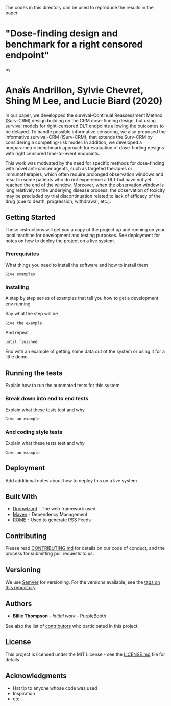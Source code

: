 The codes in this directory can be used to reproduce the results in the paper

# "Dose-finding design and benchmark for a right censored endpoint"
by
# Anaïs Andrillon, Sylvie Chevret, Shing M Lee, and Lucie Biard (2020)

In our paper, we developped the survival-Continual Reassessment Method (Surv-CRM) design building on the CRM dose-finding design, but using survival models for right-censored DLT endpoints allowing the outcomes to be delayed. To handle possible informative censoring, we also proposed the informative survival-CRM (iSurv-CRM), that extends the Surv-CRM by considering a competing-risk model. In addition, we developed a nonparametric benchmark approach for evaluation of dose-finding designs with right censored time-to-event endpoints. 

This work was motivated by the need for specific methods for dose-finding with novel anti-cancer agents, such as targeted therapies or immunotherapies, which often require prolonged observation windows and result in some patients who do not experience a DLT but have not yet reached the end of the window. Moreover, when the observation window is long relatively to the underlying disease process, the observation of toxicity may be precluded by trial discontinuation related to lack of efficacy of the drug (due to death, progression, withdrawal, etc.).
 
## Getting Started

These instructions will get you a copy of the project up and running on your local machine for development and testing purposes. See deployment for notes on how to deploy the project on a live system.

### Prerequisites

What things you need to install the software and how to install them

```
Give examples
```

### Installing

A step by step series of examples that tell you how to get a development env running

Say what the step will be

```
Give the example
```

And repeat

```
until finished
```

End with an example of getting some data out of the system or using it for a little demo

## Running the tests

Explain how to run the automated tests for this system

### Break down into end to end tests

Explain what these tests test and why

```
Give an example
```

### And coding style tests

Explain what these tests test and why

```
Give an example
```

## Deployment

Add additional notes about how to deploy this on a live system

## Built With

* [Dropwizard](http://www.dropwizard.io/1.0.2/docs/) - The web framework used
* [Maven](https://maven.apache.org/) - Dependency Management
* [ROME](https://rometools.github.io/rome/) - Used to generate RSS Feeds

## Contributing

Please read [CONTRIBUTING.md](https://gist.github.com/PurpleBooth/b24679402957c63ec426) for details on our code of conduct, and the process for submitting pull requests to us.

## Versioning

We use [SemVer](http://semver.org/) for versioning. For the versions available, see the [tags on this repository](https://github.com/your/project/tags). 

## Authors

* **Billie Thompson** - *Initial work* - [PurpleBooth](https://github.com/PurpleBooth)

See also the list of [contributors](https://github.com/your/project/contributors) who participated in this project.

## License

This project is licensed under the MIT License - see the [LICENSE.md](LICENSE.md) file for details

## Acknowledgments

* Hat tip to anyone whose code was used
* Inspiration
* etc
